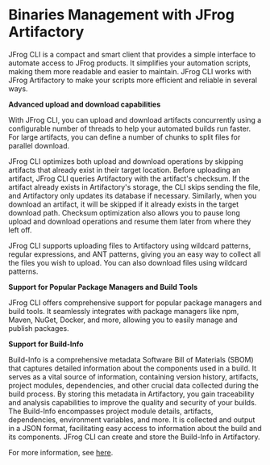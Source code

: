 # Binaries Management with JFrog Artifactory

JFrog CLI is a compact and smart client that provides a simple interface to automate access to JFrog products. It simplifies your automation scripts, making them more readable and easier to maintain. JFrog CLI works with JFrog Artifactory to make your scripts more efficient and reliable in several ways.

**Advanced upload and download capabilities**

With JFrog CLI, you can upload and download artifacts concurrently using a configurable number of threads to help your automated builds run faster. For large artifacts, you can define a number of chunks to split files for parallel download.

JFrog CLI optimizes both upload and download operations by skipping artifacts that already exist in their target location. Before uploading an artifact, JFrog CLI queries Artifactory with the artifact's checksum. If the artifact already exists in Artifactory's storage, the CLI skips sending the file, and Artifactory only updates its database if necessary. Similarly, when you download an artifact, it will be skipped if it already exists in the target download path. Checksum optimization also allows you to pause long upload and download operations and resume them later from where they left off.

JFrog CLI supports uploading files to Artifactory using wildcard patterns, regular expressions, and ANT patterns, giving you an easy way to collect all the files you wish to upload. You can also download files using wildcard patterns.

**Support for Popular Package Managers and Build Tools**

JFrog CLI offers comprehensive support for popular package managers and build tools. It seamlessly integrates with package managers like npm, Maven, NuGet, Docker, and more, allowing you to easily manage and publish packages.

**Support for Build-Info**

Build-Info is a comprehensive metadata Software Bill of Materials (SBOM) that captures detailed information about the components used in a build. It serves as a vital source of information, containing version history, artifacts, project modules, dependencies, and other crucial data collected during the build process. By storing this metadata in Artifactory, you gain traceability and analysis capabilities to improve the quality and security of your builds. The Build-Info encompasses project module details, artifacts, dependencies, environment variables, and more. It is collected and output in a JSON format, facilitating easy access to information about the build and its components. JFrog CLI can create and store the Build-Info in Artifactory.

For more information, see [here](../).
